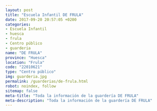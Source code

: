 ```yaml
---
layout: post
title: "Escuela Infantil DE FRULA"
date: 2017-09-20 20:57:05 +0200
categories:
- Escuela Infantil
- huesca
- frula
- Centro público
- guarderia
name: "DE FRULA"
province: "Huesca"
location: "Frula"
code: "22010621"
type: "Centro público"
img: guarderia.jpg
permalink: /guarderias/de-frula.html
robot: noindex, follow
sitemap: false
meta-title: "Toda la información de la guardería DE FRULA"
meta-description: "Toda la información de la guardería DE FRULA"
---
```

